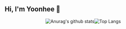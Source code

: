 ## Hi, I'm Yoonhee 👋

<!--
**yoonhee032/yoonhee032** is a ✨ _special_ ✨ repository because its `README.md` (this file) appears on your GitHub profile.

Here are some ideas to get you started:

- 🔭 I’m currently working on ...
- 🌱 I’m currently learning ...
- 👯 I’m looking to collaborate on ...
- 🤔 I’m looking for help with ...
- 💬 Ask me about ...
- 📫 How to reach me: ...
- 😄 Pronouns: ...
- ⚡ Fun fact: ...
-->

<div align="center">

![Anurag's github stats](https://github-readme-stats.vercel.app/api?username=yoonhee032&show_icons=true)![Top Langs](https://github-readme-stats.vercel.app/api/top-langs/?username=yoonhee032&layout=compact)
</div>
